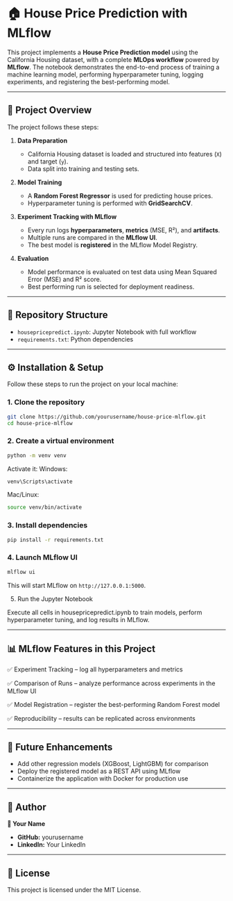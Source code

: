 # 🏠 House Price Prediction with MLflow

This project implements a **House Price Prediction model** using the California Housing dataset, with a complete **MLOps workflow** powered by **MLflow**. The notebook demonstrates the end-to-end process of training a machine learning model, performing hyperparameter tuning, logging experiments, and registering the best-performing model.

---

## 📌 Project Overview

The project follows these steps:

1. **Data Preparation**  
   - California Housing dataset is loaded and structured into features (`X`) and target (`y`).  
   - Data split into training and testing sets.  

2. **Model Training**  
   - A **Random Forest Regressor** is used for predicting house prices.  
   - Hyperparameter tuning is performed with **GridSearchCV**.  

3. **Experiment Tracking with MLflow**  
   - Every run logs **hyperparameters**, **metrics** (MSE, R²), and **artifacts**.  
   - Multiple runs are compared in the **MLflow UI**.  
   - The best model is **registered** in the MLflow Model Registry.  

4. **Evaluation**  
   - Model performance is evaluated on test data using Mean Squared Error (MSE) and R² score.  
   - Best performing run is selected for deployment readiness.  

---

## 📂 Repository Structure

-   `housepricepredict.ipynb`: Jupyter Notebook with full workflow
-   `requirements.txt`: Python dependencies

---

## ⚙️ Installation & Setup

Follow these steps to run the project on your local machine:

### 1. Clone the repository
```bash
git clone https://github.com/yourusername/house-price-mlflow.git
cd house-price-mlflow
```

### 2. Create a virtual environment
```bash
python -m venv venv
```
Activate it:
Windows:
```bash
venv\Scripts\activate
```
Mac/Linux:
```bash
source venv/bin/activate
```

### 3. Install dependencies
```bash
pip install -r requirements.txt
```

### 4. Launch MLflow UI
```bash
mlflow ui
```

This will start MLflow on `http://127.0.0.1:5000`.

5. Run the Jupyter Notebook

Execute all cells in housepricepredict.ipynb to train models, perform hyperparameter tuning, and log results in MLflow.

---

## 📊 MLflow Features in this Project

✅ Experiment Tracking – log all hyperparameters and metrics

✅ Comparison of Runs – analyze performance across experiments in the MLflow UI

✅ Model Registration – register the best-performing Random Forest model

✅ Reproducibility – results can be replicated across environments

---

## 🚀 Future Enhancements

* Add other regression models (XGBoost, LightGBM) for comparison
* Deploy the registered model as a REST API using MLflow
* Containerize the application with Docker for production use

---

## 📝 Author

**👤 Your Name**

* **GitHub:** yourusername
* **LinkedIn:** Your LinkedIn

---

## 📜 License

This project is licensed under the MIT License.

